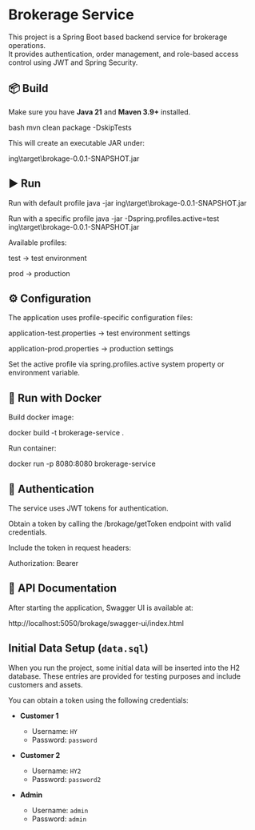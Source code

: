 # Brokerage Service

This project is a Spring Boot based backend service for brokerage operations.  
It provides authentication, order management, and role-based access control using JWT and Spring Security.

## 📦 Build

Make sure you have **Java 21** and **Maven 3.9+** installed.

bash
mvn clean package -DskipTests


This will create an executable JAR under:

ing\target\brokage-0.0.1-SNAPSHOT.jar

## ▶️ Run
Run with default profile
java -jar ing\target\brokage-0.0.1-SNAPSHOT.jar

Run with a specific profile
java -jar -Dspring.profiles.active=test ing\target\brokage-0.0.1-SNAPSHOT.jar


Available profiles:

test → test environment

prod → production

## ⚙️ Configuration

The application uses profile-specific configuration files:

application-test.properties → test environment settings

application-prod.properties → production settings

Set the active profile via spring.profiles.active system property or environment variable.

## 🐳 Run with Docker

Build docker image:

docker build -t brokerage-service .


Run container:

docker run -p 8080:8080 brokerage-service

## 🔑 Authentication

The service uses JWT tokens for authentication.

Obtain a token by calling the /brokage/getToken endpoint with valid credentials.

Include the token in request headers:

Authorization: Bearer <token>

## 📖 API Documentation

After starting the application, Swagger UI is available at:

http://localhost:5050/brokage/swagger-ui/index.html

## Initial Data Setup (`data.sql`)

When you run the project, some initial data will be inserted into the H2 database. These entries are provided for testing purposes and include customers and assets.

You can obtain a token using the following credentials:

- **Customer 1**
    - Username: `HY`
    - Password: `password`

- **Customer 2**
    - Username: `HY2`
    - Password: `password2`

- **Admin**
    - Username: `admin`
    - Password: `admin`